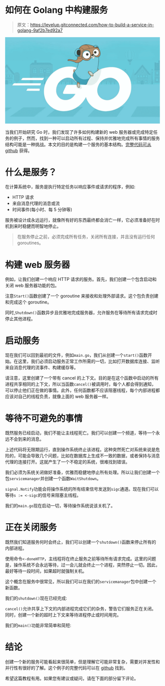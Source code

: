 # 如何在 Golang 中构建服务

> 原文：<https://levelup.gitconnected.com/how-to-build-a-service-in-golang-9af2b7ed92a7>

![](img/843548e42abf725393b79ba689dcce25.png)

当我们开始研究 Go 时，我们发现了许多如何构建新的 web 服务器或完成特定任务的例子，然而，找到一种可以启动所有过程、保持并优雅地完成所有事情的服务结构可能是一种挑战。本文的目的是构建一个服务的基本结构。[完整代码可从 github](https://github.com/gbeletti/service-golang) 获得。

# 什么是服务？

在计算系统中，服务是执行特定任务以响应事件或请求的程序，例如:

*   HTTP 请求
*   来自消息代理的消息或流
*   时间事件(每小时、每 5 分钟等)

服务被设计成永远运行，就像所有好的东西最终都会消亡一样，它必须准备好在时机到来时稳健而明智地停止。

> 在服务停止之前，必须完成所有任务，关闭所有连接，并且没有运行任何 goroutines。

# 构建 web 服务器

例如，让我们创建一个响应 HTTP 请求的服务。首先，我们创建一个包含启动和关闭 web 服务器功能的包。

注意`Start()`函数创建了一个 goroutine 来接收和处理外部请求。这个包负责创建和完成这个 goroutine。

同时,`Shutdown()`函数异步且优雅地完成服务器，允许服务在等待所有请求完成时停止其他进程。

# 启动服务

现在我们可以回到最初的文件，例如`main.go`，我们从创建一个`start()`函数开始。在这里，我们必须启动服务正常工作所需的一切，比如打开数据库连接、监听来自消息代理的流事件、构建缓存等。

请注意，这里创建了一个带有 cancel 的上下文。目的是在这个函数中启动的所有进程共享相同的上下文，所以当函数`cancel()`被调用时，每个人都会得到通知，可以停止他们正在做的事情。此外，任何函数都不应该阻塞线程，每个内部进程都应该对自己的线程负责，就像上面的 web 服务器一样。

# 等待不可避免的事情

既然服务已经启动，我们不能让主线程死亡。我们可以创建一个频道，等待一个永远不会到来的消息。

上述代码将无限期运行，直到操作系统终止该进程。这种突然死亡对系统来说是危险的，可能会导致几个问题，比如在数据库上生成不一致的数据，或者保持与消息代理的连接打开。这就产生了一个不稳定的系统，很难找到错误。

我们必须为系统关闭做好准备，优雅而稳健地停止所有处理。所以让我们创建一个包`servicemanager`并创建一个函数`WaitShutdown`。

`signal.Notify`功能会将操作系统的所有结束信号发送到`sigc`通道。现在我们可以等待`s := <-sigc`的信号来阻塞主线程。

我们的`main.go`现在启动一切，等待操作系统说该关机了。

# 正在关闭服务

既然我们知道服务何时会终止，我们可以创建一个`shutdown()`函数来停止所有的内部进程。

使用命令`<-doneHTTP`，主线程将在终止服务之前等待所有请求完成。这里的问题是，操作系统不会永远等待，过一会儿就会终止一个进程，突然停止一切。因此，最好等待一段时间，如果超时就强制关机。

这个概念在服务中很常见，所以我们可以在我们的`servicemanager`包中创建一个新函数。

我们的`shutdown()`现在已经完成:

`cancel()`允许共享上下文的内部进程完成它们的杂务，警告它们服务正在关闭。同时，创建一个新的超时上下文来等待进程停止或时间用完。

我们的`main()`功能非常简单和简短:

# 结论

创建一个新的服务可能看起来很简单，但是理解它可能非常复杂，需要对并发性和并行性有很好的了解。这个例子的完整代码可以在 [github](https://github.com/gbeletti/service-golang) 找到。

希望这篇教程有用。如果您有建议或疑问，请在下面的部分留下评论。